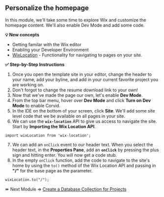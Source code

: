 ## Personalize the homepage

In this module, we'll take some time to explore Wix and customize the homepage content. We'll also enable Dev Mode and add some code.

**:bulb: New concepts**
- Getting familar with the Wix editor
- Enabling your Developer Environment
- [WixLocation](https://www.wix.com/corvid/new-reference/wix-location#top) - Functionality for navigating to pages on your site.

**:white_check_mark: Step-by-Step Instructions**

1. Once you open the template site in your editor, change the header to your name, add your byline, and add in your current favorite project you are working on.
2. Don't forgot to change the resume download link to your own!
3. Now that we've made the page our own, let's enable **Dev Mode**.
4. From the top bar menu, hover over **Dev Mode** and click **Turn on Dev Mode** to enable Corvid.
5. In the IDE on the bottom of your screen, click **Site**. We'll add some site level code that we be available on all pages in your site.
6. We can use the **`wix-location`** API to give us access to navigate the site. Start by **Importing the Wix Location API**.
```
import wixLocation from 'wix-location';
```
7. We can add an `onClick` event to our header text. When you select the header text, in the **Properties Pane**, add an **`onClick`** by pressing the plus sign and hitting enter. You will now get a code stub.
8. In the empty `onClick` function, add the code to navigate to the site's home by using the `to()` method of the Wix Location API and passing in **"/"** for the base page as the parameter.
```
wixLocation.to("/");
```


:fast_forward: Next Module => [Create a Database Collection for Projects](PROJECT_COLLECTION.md)
